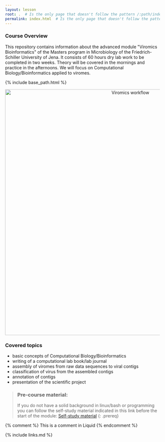 ```yaml
---
layout: lesson
root: .  # Is the only page that doesn't follow the pattern /:path/index.html
permalink: index.html  # Is the only page that doesn't follow the pattern /:path/index.html
---
```


### Course Overview

This repository contains information about the advanced module "Viromics Bioinformatics" of the Masters program in Microbiology of the Friedrich-Schiller University of Jena. It consists of 60 hours dry lab work to be completed in two weeks. Theory will be covered in the mornings and practice in the afternoons. We will focus on Computational Biology/Bioinformatics applied to viromes. 

{% include base_path.html %}
<p align="center">
    <a href="{{ site.carpentries_site }}"><img src="{{ relative_root_path }}/assets/img/slide_module_2024.png" alt="Viromics workflow" width="800" /></a>
</p>

### Covered topics

- basic concepts of Computational Biology/Bioinformatics
- writing of a computational lab book/lab journal
- assembly of viromes from raw data sequences to viral contigs
- classification of virus from the assembled contigs
- annotation of contigs
- presentation of the scientific project

> ### Pre-course material:
> If you do not have a solid background in linux/bash or programming you can follow the self-study material indicated in this link before the start of the module: [Self-study material](https://github.com/waltercostamb/course_viral-microbiology_2023/blob/main/study_material.md) 
{: .prereq}

<!-- this is an html comment -->

{% comment %} This is a comment in Liquid {% endcomment %}

{% include links.md %}

